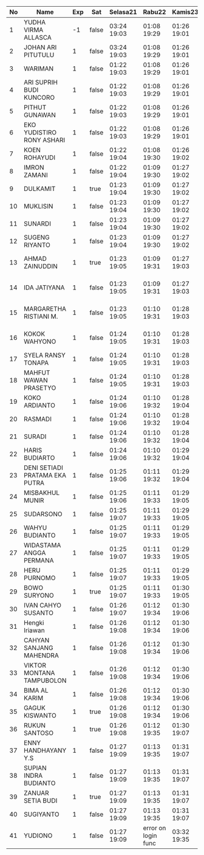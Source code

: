 | No | Name | Exp | Sat | Selasa21 | Rabu22 | Kamis23 | Jumat24 | Sabtu25 | Senin27 | Selasa28 |
|-----|-----|-----|-----|-----|-----|-----|-----|-----|-----|-----|
| 1 | YUDHA VIRMA ALLASCA | -1 | false | 03:24 19:03 | 01:08 19:29 | 01:26 19:01 | 01:03 19:06 | -- | 01:23 19:26 | 01:13 - |
| 2 | JOHAN ARI PITUTULU | 1 | false | 03:24 19:03 | 01:08 19:29 | 01:26 19:01 | 01:03 19:06 | -- | 01:23 19:26 | 01:13 - |
| 3 | WARIMAN | 1 | false | 01:22 19:03 | 01:08 19:29 | 01:26 19:01 | 01:03 19:06 | -- | 01:23 19:26 | 01:13 - |
| 4 | ARI SUPRIH BUDI KUNCORO | 1 | false | 01:22 19:03 | 01:08 19:29 | 01:26 19:01 | 01:03 19:06 | -- | 01:24 19:26 | 01:13 - |
| 5 | PITHUT GUNAWAN | 1 | false | 01:22 19:03 | 01:08 19:29 | 01:26 19:01 | 01:03 19:06 | -- | 01:24 19:26 | 01:13 - |
| 6 | EKO YUDISTIRO RONY ASHARI | 1 | false | 01:22 19:03 | 01:08 19:29 | 01:26 19:01 | 01:03 19:06 | -- | 01:24 19:26 | 01:13 - |
| 7 | KOEN ROHAYUDI | 1 | false | 01:22 19:04 | 01:08 19:30 | 01:26 19:02 | 01:03 19:07 | -- | 01:24 19:26 | 01:13 - |
| 8 | IMRON ZAMANI | 1 | false | 01:22 19:04 | 01:09 19:30 | 01:27 19:02 | 01:04 19:07 | -- | 01:24 19:27 | 01:14 - |
| 9 | DULKAMIT | 1 | true | 01:23 19:04 | 01:09 19:30 | 01:27 19:02 | 01:04 19:07 | 01:29 19:29 | 01:25 19:27 | 01:14 - |
| 10 | MUKLISIN | 1 | false | 01:23 19:04 | 01:09 19:30 | 01:27 19:02 | 01:04 19:07 | -- | 01:25 19:27 | 01:14 - |
| 11 | SUNARDI | 1 | false | 01:23 19:04 | 01:09 19:30 | 01:27 19:02 | 01:04 19:07 | -- | 01:25 19:27 | 01:14 - |
| 12 | SUGENG RIYANTO | 1 | false | 01:23 19:04 | 01:09 19:30 | 01:27 19:02 | 01:04 19:07 | -- | 01:25 19:27 | 01:14 - |
| 13 | AHMAD ZAINUDDIN | 1 | true | 01:23 19:05 | 01:09 19:31 | 01:27 19:03 | 01:04 19:08 | 01:29 19:29 | 01:25 19:27 | error on login func | 03:02 - |
| 14 | IDA JATIYANA | 1 | false | 01:23 19:05 | 01:09 19:31 | 01:27 19:03 | 01:04 19:08 | -- | 01:25 18:17 | error on login func | 03:02 - |
| 15 | MARGARETHA RISTIANI M. | 1 | false | 01:23 19:05 | 01:10 19:31 | 01:28 19:03 | 01:05 19:08 | -- | 01:25 19:28 | error on login func | 03:03 - |
| 16 | KOKOK WAHYONO | 1 | false | 01:24 19:05 | 01:10 19:31 | 01:28 19:03 | 01:05 19:08 | -- | 01:26 19:28 | error on login func | 03:03 - |
| 17 | SYELA RANSY TONAPA | 1 | false | 01:24 19:05 | 01:10 19:31 | 01:28 19:03 | 01:05 19:08 | -- | 01:26 19:28 | 01:23 - |
| 18 | MAHFUT WAWAN PRASETYO | 1 | false | 01:24 19:05 | 01:10 19:31 | 01:28 19:03 | 01:05 19:08 | -- | 01:26 19:28 | 01:23 - |
| 19 | KOKO ARDIANTO | 1 | false | 01:24 19:06 | 01:10 19:32 | 01:28 19:04 | 01:05 19:09 | -- | 01:26 19:28 | 01:23 - |
| 20 | RASMADI | 1 | false | 01:24 19:06 | 01:10 19:32 | 01:28 19:04 | 01:05 19:09 | -- | 01:26 19:28 | 01:23 - |
| 21 | SURADI | 1 | false | 01:24 19:06 | 01:10 19:32 | 01:28 19:04 | 01:05 19:09 | -- | 01:26 19:28 | 01:23 - |
| 22 | HARIS BUDIARTO | 1 | false | 01:24 19:06 | 01:10 19:32 | 01:29 19:04 | 01:06 19:09 | -- | 01:26 19:29 | 01:23 - |
| 23 | DENI SETIADI PRATAMA EKA PUTRA | 1 | false | 01:25 19:06 | 01:11 19:32 | 01:29 19:04 | 01:06 19:09 | -- | 01:27 19:29 | 01:24 - |
| 24 | MISBAKHUL MUNIR | 1 | false | 01:25 19:06 | 01:11 19:33 | 01:29 19:05 | 01:06 19:09 | -- | 01:27 19:29 | 01:24 - |
| 25 | SUDARSONO | 1 | false | 01:25 19:07 | 01:11 19:33 | 01:29 19:05 | 01:06 19:10 | -- | 01:27 19:29 | 01:24 - |
| 26 | WAHYU BUDIANTO | 1 | false | 01:25 19:07 | 01:11 19:33 | 01:29 19:05 | 01:06 19:10 | -- | 01:27 19:29 | 01:24 - |
| 27 | WIDASTAMA ANGGA PERMANA | 1 | false | 01:25 19:07 | 01:11 19:33 | 01:29 19:05 | 01:06 19:10 | -- | 01:27 19:29 | 01:24 - |
| 28 | HERU PURNOMO | 1 | false | 01:25 19:07 | 01:11 19:33 | 01:29 19:05 | 01:06 19:10 | -- | 01:27 19:29 | 01:24 - |
| 29 | BOWO SURYONO | 1 | true | 01:25 19:07 | 01:11 19:33 | 01:30 19:05 | 01:07 19:10 | 01:29 19:29 | 01:27 19:30 | 01:24 - |
| 30 | IVAN CAHYO SUSANTO | 1 | false | 01:26 19:07 | 01:12 19:34 | 01:30 19:06 | 01:07 19:10 | -- | 01:27 19:30 | 01:25 - |
| 31 | Hengki Iriawan | 1 | false | 01:26 19:08 | 01:12 19:34 | 01:30 19:06 | 01:07 19:11 | -- | 01:28 19:30 | 01:25 - |
| 32 | CAHYAN SANJANG MAHENDRA | 1 | false | 01:26 19:08 | 01:12 19:34 | 01:30 19:06 | 01:07 19:11 | -- | 01:28 19:30 | 01:25 - |
| 33 | VIKTOR MONTANA TAMPUBOLON | 1 | false | 01:26 19:08 | 01:12 19:34 | 01:30 19:06 | 01:07 19:11 | -- | 01:28 19:30 | 01:25 - |
| 34 | BIMA AL KARIM | 1 | false | 01:26 19:08 | 01:12 19:34 | 01:30 19:06 | 01:07 19:11 | -- | 01:28 19:30 | 01:25 - |
| 35 | GAGUK KISWANTO | 1 | true | 01:26 19:08 | 01:12 19:34 | 01:30 19:06 | 01:07 19:11 | 01:29 19:29 | 01:28 19:30 | 01:25 - |
| 36 | RUKUN SANTOSO | 1 | true | 01:26 19:08 | 01:12 19:35 | 01:30 19:07 | 01:08 19:11 | 01:29 19:29 | 01:28 19:31 | 01:25 - |
| 37 | ENNY HANDHAYANY Y.S | 1 | false | 01:27 19:09 | 01:13 19:35 | 01:31 19:07 | 01:08 19:12 | -- | 01:28 19:31 | 01:25 - |
| 38 | SUPIAN INDRA BUDIANTO | 1 | false | 01:27 19:09 | 01:13 19:35 | 01:31 19:07 | 01:08 19:12 | -- | 01:29 19:31 | 01:26 - |
| 39 | ZANUAR SETIA BUDI | 1 | true | 01:27 19:09 | 01:13 19:35 | 01:31 19:07 | 01:08 19:12 | 01:29 19:30 | 01:29 19:31 | 01:26 - |
| 40 | SUGIYANTO | 1 | false | 01:27 19:09 | 01:13 19:35 | 01:31 19:07 | 01:08 19:12 | -- | 01:29 18:18 | 01:26 - |
| 41 | YUDIONO | 1 | false | 01:27 19:09 | error on login func | 03:32 19:35 | 01:31 19:07 | 01:08 19:12 | -- | 01:29 19:31 | 01:26 - |
